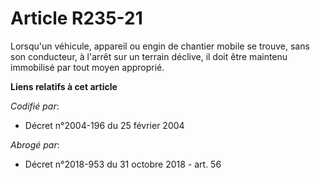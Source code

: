 # Article R235-21

Lorsqu'un véhicule, appareil ou engin de chantier mobile se trouve, sans son conducteur, à l'arrêt sur un terrain déclive, il
doit être maintenu immobilisé par tout moyen approprié.

**Liens relatifs à cet article**

_Codifié par_:

  - Décret n°2004-196 du 25 février 2004

_Abrogé par_:

  - Décret n°2018-953 du 31 octobre 2018 - art. 56
